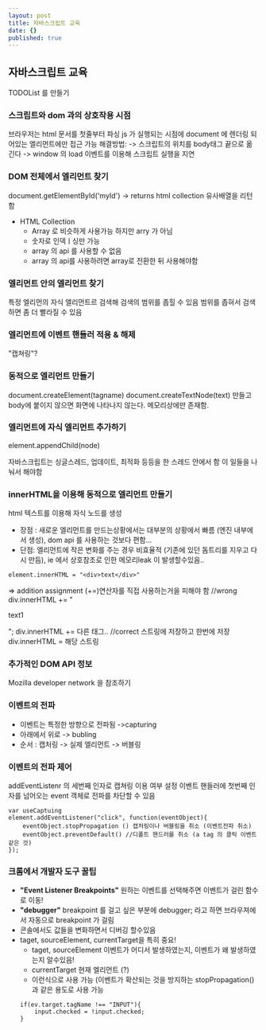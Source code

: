 ```yaml
---
layout: post
title: 자바스크립트 교육
date: {}
published: true
---
```

## 자바스크립트 교육
TODOList 를 만들기

### 스크립트와 dom 과의 상호작용 시점 
브라우저는 html 문서를 첫줄부터 파싱
js 가 실행되는 시점에 document 에 렌더링 되어있는 엘리먼트에만 접근 가능 
해결방법: 
-> 스크립트의 위치를 body태그 끝으로 옮긴다 
-> window 의 load 이벤트를 이용해 스크립트 실행을 지연 

### DOM 전체에서 엘리먼트 찾기 
document.getElementById('myId') -> returns html collection 
유사배열을 리턴함 

- HTML Collection
	- Array 로 비슷하게 사용가능 하지만 arry 가 아님
    - 숫자로 인덱ㅣ싱만 가능
    - array 의 api 를 사용할 수 없음
    - array 의 api를 사용하려면 array로 전환한 뒤 사용해야함
### 엘리먼트 안의 엘리먼트 찾기 
특정 엘리먼의 자식 앨리먼트르 검색해 검색의 범위를 좁힐 수 있음 
범위를 좁혀서 검색 하면 좀 더 빨라질 수 있음 

### 엘리먼트에 이벤트 핸들러 적용 & 해제 
"캡쳐링"? 

### 동적으로 엘리먼트 만들기 
document.createElement(tagname)
document.createTextNode(text)
만들고 body에 붙이지 않으면 화면에 나타나지 않는다. 메모리상에만 존재함.

### 엘리먼트에 자식 엘리먼트 추가하기 
element.appendChild(node)

자바스크립트는 싱글스레드, 업데이트, 최적화 등등을 한 스레드 안에서 함 
이 일들을 나눠서 해야함

### innerHTML을 이용해 동적으로 엘리먼트 만들기 
html 텍스트를 이용해 자식 노드를 생성 
- 장점 : 새로운 엘리먼트를 만드는상황에서는 대부분의 상황에서 빠름 (엔진 내부에서 생성), dom api 를 사용하는 것보다 편함...
- 단점: 엘리먼트에 작은 변화를 주는 경우 비효율적 (기존에 있던 돔트리를 지우고 다시 만듬), ie 에서 상호참조로 인한 메모리leak 이 발생할수있음..
```
element.innerHTML = "<div>text</div>"
```
=> addition assignment (+=)연산자를 직접 사용하는거을 피해야 함
//wrong
div.innerHTML += "<p>text1</p>";
div.innerHTML += 다른 태그..
//correct
스트링에 저장하고 한번에 저장
div.innerHTML = 해당 스트링 

### 추가적인 DOM API 정보
Mozilla developer network 을 참조하기 

### 이벤트의 전파
- 이벤트는 특정한 방향으로 전파됨 ->capturing
- 아래에서 위로 -> bubling 
- 순서 : 캡처링 -> 실제 엘리먼트 -> 버블링 

### 이벤트의 전파 제어 
addEventListenr 의 세번째 인자로 캡쳐링 이용 여부 설정
이벤트 핸들러에 첫번째 인자를 넘어오는 event 객체로 전파를 차단할 수 있음
```
var useCaptuing 
element.addEventListener("click", function(eventObject){
	eventObject.stopPropagation () 캡처링이나 버블링을 취소 (이벤트전파 취소)
	eventObject.preventDefault() //디폴트 핸드러를 취소 (a tag 의 클릭 이벤트 같은 것)
});
```
### 크롬에서 개발자 도구 꿀팁
- **"Event Listener Breakpoints"** 원하는 이벤트를 선택해주면 이벤트가 걸린 함수로 이동!
- **"debugger"** breakpoint 를 걸고 싶은 부분에 debugger; 라고 하면 브라우져에서 자동으로 breakpoint 가 걸림
- 콘솔에서도 값들을 변화하면서 디버깅 할수있음 
- taget, sourceElement, currentTarget을 특히 중요! 
	- taget, sourceElement 이벤트가 어디서 발생하였는지, 이벤트가 왜 발생하였는지 알수있음!
   	- currentTarget 현재 엘리먼트 (?) 
    - 이런식으로 사용 가능 (이벤트가 확산되는 것을 방지하는 stopPropagation() 과 같은 용도로 사용 가능
    ```
    if(ev.target.tagName !== "INPUT"){
		input.checked = !input.checked;
    }
    ```